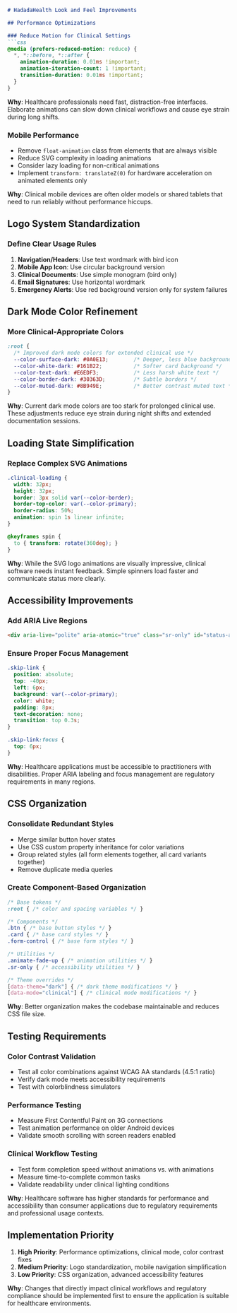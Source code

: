 ```markdown
# HadadaHealth Look and Feel Improvements

## Performance Optimizations

### Reduce Motion for Clinical Settings
```css
@media (prefers-reduced-motion: reduce) {
  *, *::before, *::after {
    animation-duration: 0.01ms !important;
    animation-iteration-count: 1 !important;
    transition-duration: 0.01ms !important;
  }
}
```

**Why**: Healthcare professionals need fast, distraction-free interfaces. Elaborate animations can slow down clinical workflows and cause eye strain during long shifts.

### Mobile Performance
- Remove `float-animation` class from elements that are always visible
- Reduce SVG complexity in loading animations
- Consider lazy loading for non-critical animations
- Implement `transform: translateZ(0)` for hardware acceleration on animated elements only

**Why**: Clinical mobile devices are often older models or shared tablets that need to run reliably without performance hiccups.

## Logo System Standardization

### Define Clear Usage Rules
1. **Navigation/Headers**: Use text wordmark with bird icon
2. **Mobile App Icon**: Use circular background version
3. **Clinical Documents**: Use simple monogram (bird only)
4. **Email Signatures**: Use horizontal wordmark
5. **Emergency Alerts**: Use red background version only for system failures


## Dark Mode Color Refinement

### More Clinical-Appropriate Colors
```css
:root {
  /* Improved dark mode colors for extended clinical use */
  --color-surface-dark: #0A0E13;        /* Deeper, less blue background */
  --color-white-dark: #161B22;          /* Softer card background */
  --color-text-dark: #E6EDF3;           /* Less harsh white text */
  --color-border-dark: #30363D;         /* Subtle borders */
  --color-muted-dark: #8B949E;          /* Better contrast muted text */
}
```

**Why**: Current dark mode colors are too stark for prolonged clinical use. These adjustments reduce eye strain during night shifts and extended documentation sessions.



## Loading State Simplification

### Replace Complex SVG Animations
```css
.clinical-loading {
  width: 32px;
  height: 32px;
  border: 3px solid var(--color-border);
  border-top-color: var(--color-primary);
  border-radius: 50%;
  animation: spin 1s linear infinite;
}

@keyframes spin {
  to { transform: rotate(360deg); }
}
```

**Why**: While the SVG logo animations are visually impressive, clinical software needs instant feedback. Simple spinners load faster and communicate status more clearly.

## Accessibility Improvements

### Add ARIA Live Regions
```html
<div aria-live="polite" aria-atomic="true" class="sr-only" id="status-announcer"></div>
```

### Ensure Proper Focus Management
```css
.skip-link {
  position: absolute;
  top: -40px;
  left: 6px;
  background: var(--color-primary);
  color: white;
  padding: 8px;
  text-decoration: none;
  transition: top 0.3s;
}

.skip-link:focus {
  top: 6px;
}
```

**Why**: Healthcare applications must be accessible to practitioners with disabilities. Proper ARIA labeling and focus management are regulatory requirements in many regions.

## CSS Organization

### Consolidate Redundant Styles
- Merge similar button hover states
- Use CSS custom property inheritance for color variations
- Group related styles (all form elements together, all card variants together)
- Remove duplicate media queries

### Create Component-Based Organization
```css
/* Base tokens */
:root { /* color and spacing variables */ }

/* Components */
.btn { /* base button styles */ }
.card { /* base card styles */ }
.form-control { /* base form styles */ }

/* Utilities */
.animate-fade-up { /* animation utilities */ }
.sr-only { /* accessibility utilities */ }

/* Theme overrides */
[data-theme="dark"] { /* dark theme modifications */ }
[data-mode="clinical"] { /* clinical mode modifications */ }
```

**Why**: Better organization makes the codebase maintainable and reduces CSS file size.

## Testing Requirements

### Color Contrast Validation
- Test all color combinations against WCAG AA standards (4.5:1 ratio)
- Verify dark mode meets accessibility requirements
- Test with colorblindness simulators

### Performance Testing
- Measure First Contentful Paint on 3G connections
- Test animation performance on older Android devices
- Validate smooth scrolling with screen readers enabled

### Clinical Workflow Testing
- Test form completion speed without animations vs. with animations
- Measure time-to-complete common tasks
- Validate readability under clinical lighting conditions

**Why**: Healthcare software has higher standards for performance and accessibility than consumer applications due to regulatory requirements and professional usage contexts.

## Implementation Priority

1. **High Priority**: Performance optimizations, clinical mode, color contrast fixes
2. **Medium Priority**: Logo standardization, mobile navigation simplification
3. **Low Priority**: CSS organization, advanced accessibility features

**Why**: Changes that directly impact clinical workflows and regulatory compliance should be implemented first to ensure the application is suitable for healthcare environments.
```